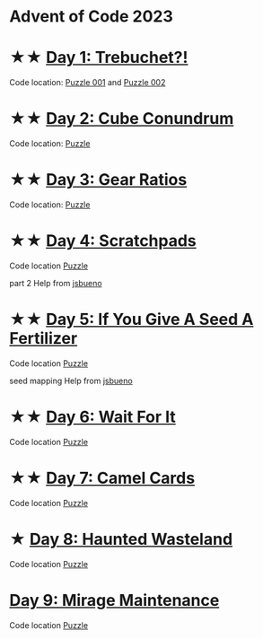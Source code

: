 <!-- trunk-ignore-all(prettier) -->
# Advent of Code 2023

# ★★ [Day 1: Trebuchet?!](https://adventofcode.com/2023/day/1)

Code location: [Puzzle 001](codigo/puzzle_001.py) and [Puzzle 002](codigo/puzzle_002.py)

# ★★ [Day 2: Cube Conundrum](https://adventofcode.com/2023/day/2)

Code location: [Puzzle](codigo/day2.ipynb)

# ★★ [Day 3: Gear Ratios](https://adventofcode.com/2023/day/3)

Code location: [Puzzle](codigo/day3.ipynb)

# ★★ [Day 4: Scratchpads](https://adventofcode.com/2023/day/4)

Code location [Puzzle](codigo/day4.ipynb)

part 2 Help from [jsbueno](https://www.youtube.com/watch?v=nINYp6Rzpj8)

# ★★ [Day 5: If You Give A Seed A Fertilizer](https://adventofcode.com/2023/day/5)

Code location [Puzzle](codigo/day5.ipynb)

seed mapping Help from [jsbueno](https://www.youtube.com/watch?v=GvgH3P5eQIM)

# ★★ [Day 6: Wait For It](https://adventofcode.com/2023/day/6)

Code location [Puzzle](codigo/day6.ipynb)

# ★★ [Day 7: Camel Cards](https://adventofcode.com/2023/day/7)

Code location [Puzzle](codigo/day7.ipynb)

# ★ [Day 8: Haunted Wasteland](https://adventofcode.com/2023/day/8)

Code location [Puzzle](codigo/day8.ipynb)

# [Day 9: Mirage Maintenance](https://adventofcode.com/2023/day/9)

Code location [Puzzle](codigo/day9.ipynb)